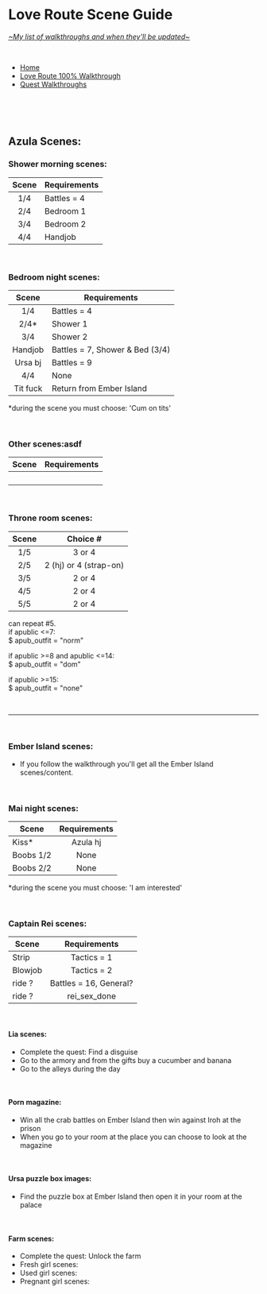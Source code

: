 # Love Route Scene Guide
[*\~My list of walkthroughs and when they'll be updated\~*](https://www.patreon.com/maimlain)

<br>

- [Home](https://github.com/maim-lain/fourelements/blob/master/book-2/home.md)  
- [Love Route 100% Walkthrough](https://github.com/maim-lain/fourelements/blob/master/book-2/loveroute.md)  
- [Quest Walkthroughs](https://github.com/maim-lain/fourelements/blob/master/book-2/quests.md)  

<br>
<br>
<br>

## Azula Scenes:
### Shower morning scenes:
Scene | Requirements
:---: | ---
1/4 | Battles = 4
2/4 | Bedroom 1
3/4 | Bedroom 2
4/4 | Handjob

<br>

### Bedroom night scenes:
Scene | Requirements
:---: | ---
1/4 | Battles = 4
2/4* | Shower 1
3/4 | Shower 2
Handjob | Battles = 7, Shower & Bed (3/4)
Ursa bj | Battles = 9
4/4 | None
Tit fuck | Return from Ember Island

*during the scene you must choose: 'Cum on tits'  

<br>

### Other scenes:asdf
Scene | Requirements
--- | ---
&nbsp; | &nbsp;

<br>

### Throne room scenes:
Scene | Choice #
:---: | :---:
1/5 | 3 or 4
2/5 | 2 (hj) or 4 (strap-on)
3/5 | 2 or 4
4/5 | 2 or 4
5/5 | 2 or 4

can repeat #5.  
if apublic <=7:  
$ apub_outfit = "norm"

if apublic >=8 and apublic <=14:  
$ apub_outfit = "dom"

if apublic >=15:  
$ apub_outfit = "none"

<br>

---

<br>

### Ember Island scenes:
- If you follow the walkthrough you'll get all the Ember Island scenes/content.

<br>

### Mai night scenes:
Scene | Requirements
--- | :---:
Kiss* | Azula hj
Boobs 1/2 | None
Boobs 2/2 | None

*during the scene you must choose: 'I am interested'

<br>

### Captain Rei scenes:
Scene | Requirements
--- | :---:
Strip | Tactics = 1
Blowjob | Tactics = 2
ride ? | Battles = 16, General?
ride ? | rei_sex_done

<br>

#### Lia scenes:
- Complete the quest: Find a disguise
- Go to the armory and from the gifts buy a cucumber and banana
- Go to the alleys during the day

<br>

#### Porn magazine:
- Win all the crab battles on Ember Island then win against Iroh at the prison
- When you go to your room at the place you can choose to look at the magazine

<br>

#### Ursa puzzle box images:
- Find the puzzle box at Ember Island then open it in your room at the palace

<br>

#### Farm scenes:
- Complete the quest: Unlock the farm
- Fresh girl scenes: 
- Used girl scenes: 
- Pregnant girl scenes: 


<!---

lia free -> love route
caught scenes still only on love route



zsleep
zshower

--->
